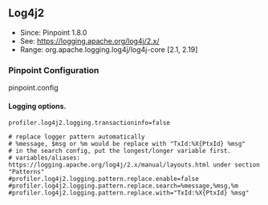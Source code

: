 ## Log4j2
* Since: Pinpoint 1.8.0
* See: https://logging.apache.org/log4j/2.x/
* Range: org.apache.logging.log4j/log4j-core [2.1, 2.19]

### Pinpoint Configuration
pinpoint.config

#### Logging options.
~~~
profiler.log4j2.logging.transactioninfo=false

# replace logger pattern automatically
# %message, $msg or %m would be replace with "TxId:%X{PtxId} %msg"
# in the search config, put the longest/longer variable first.
# variables/aliases: https://logging.apache.org/log4j/2.x/manual/layouts.html under section "Patterns"
#profiler.log4j2.logging.pattern.replace.enable=false
#profiler.log4j2.logging.pattern.replace.search=%message,%msg,%m
#profiler.log4j2.logging.pattern.replace.with="TxId:%X{PtxId} %msg"
~~~
